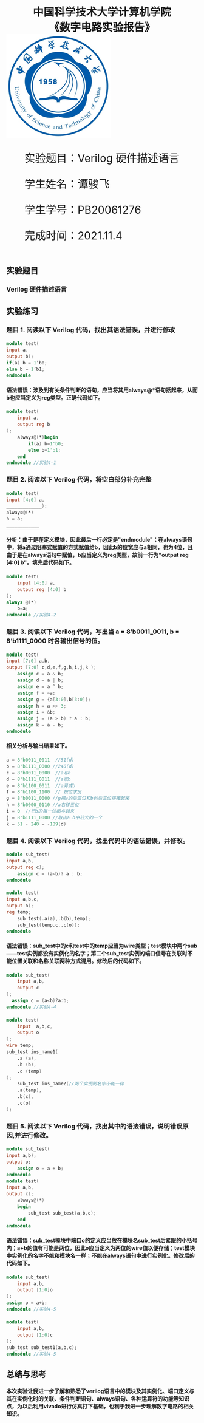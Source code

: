 <div style="text-align:center;font-size:2em;font-weight:bold">中国科学技术大学计算机学院</div>



<div style="text-align:center;font-size:2em;font-weight:bold">《数字电路实验报告》</div>







<img src="logo.png" style="zoom: 50%;" />





<div style="display: flex;flex-direction: column;align-items: center;font-size:2em">
<div>
<p>实验题目：Verilog 硬件描述语言</p>
<p>学生姓名：谭骏飞</p>
<p>学生学号：PB20061276</p>
<p>完成时间：2021.11.4</p>
</div>
</div>


<div style="page-break-after:always"></div>

## 实验题目

### 				**Verilog 硬件描述语言**

## 实验练习

### **题目 1. 阅读以下 Verilog 代码，找出其语法错误，并进行修改**



```verilog
module test(
input a,
output b);
if(a) b = 1’b0;
else b = 1’b1;
endmodule
```

#### 			语法错误：涉及到有关条件判断的语句，应当将其用always@*语句括起来，从而b也应当定义为reg类型。正确代码如下。

```Verilog
module test(
    input a,
    output reg b
);
    always@(*)begin
        if(a) b=1'b0;
        else b=1'b1;
    end
endmodule //实验4-1
```



### **题目 2. 阅读以下 Verilog 代码，将空白部分补充完整**

```verilog
module test(
input [4:0] a,
_____________);
always@(*)
b = a;
____________
```

#### 分析：由于是在定义模块，因此最后一行必定是"endmodule"；在always语句中，将a通过阻塞式赋值的方式赋值给b，因此b的位宽应与a相同，也为4位，且由于是在always语句中赋值，b应当定义为reg类型，故前一行为"output reg [4:0] b"。填完后代码如下。

```verilog
module test(
    input [4:0] a,
    output reg [4:0] b
);
always @(*)
    b=a;
endmodule //实验4-2
```



### **题目 3. 阅读以下 Verilog 代码，写出当 a = 8’b0011_0011, b = 8’b1111_0000 时各输出信号的值。**

```verilog
module test(
input [7:0] a,b,
output [7:0] c,d,e,f,g,h,i,j,k );
    assign c = a & b;
    assign d = a | b;
    assign e = a ^ b;
    assign f = ~a;
    assign g = {a[3:0],b[3:0]};
    assign h = a >> 3;
    assign i = &b;
    assign j = (a > b) ? a : b;
    assign k = a - b;
endmodule
```

#### 相关分析与输出结果如下。

```verilog
a = 8'b0011_0011  //51(d)
b = 8'b1111_0000 //240(d)
c = 8'b0011_0000  //a与b
d = 8'b1111_0011  //a或b
e = 8'b1100_0011  //a异或b
f = 8'b1100_1100  // 按位求反 
g = 8'b0011_0000 //g把a的后三位和b的后三位拼接起来
h = 8'b0000_0110 //a右移三位
i = 0  //把b的每一位都与起来
j = 8'b1111_0000 //取出a b中较大的一个
k = 51 - 240 = -189(d) 
```



### **题目 4. 阅读以下 Verilog 代码，找出代码中的语法错误，并修改**。

```Verilog
module sub_test(
input a,b,
output reg c);
	assign c = (a<b)? a : b;
endmodule

module test(
input a,b,c,
output o);
reg temp;
    sub_test(.a(a),.b(b),temp);
    sub_test(temp,c,.c(o));
endmodule
```

#### 语法错误：sub_test中的c和test中的temp应当为wire类型；test模块中两个sub——test实例都没有实例化的名字；第二个sub_test实例的端口信号在关联时不能位置关联和名称关联两种方式混用。修改后的代码如下。

```Verilog
module sub_test(
    input a,b,
    output c
);
  assign c = (a<b)?a:b;
endmodule //实验4-4

module test(
    input  a,b,c,
    output o 
);
wire temp;
sub_test ins_name1(
    .a (a),
    .b (b),
    .c (temp)
);
    sub_test ins_name2(//两个实例的名字不能一样
    .a(temp),
    .b(c),
    .c(o)
);
```



### **题目 5. 阅读以下 Verilog 代码，找出其中的语法错误，说明错误原 因,并进行修改。**

```verilog
module sub_test(
input a,b);
output o;
	assign o = a + b;
endmodule
module test(
input a,b,
output c);
    always@(*)
    begin
    	sub_test sub_test(a,b,c);
    end
endmodule
```

#### 语法错误：sub_test模块中端口o的定义应当放在模块名sub_test后紧跟的小括号内；a+b的值有可能是两位，因此o应当定义为两位的wire值以便存储；test模块中实例化的名字不能和模块名一样；不能在always语句中进行实例化。修改后的代码如下。

```verilog
module sub_test(
    input a,b,
    output [1:0]o
);
assign o = a+b;
endmodule //实验4-5

module test(
    input a,b,
    output [1:0]c
);
sub_test sub_test1(a,b,c);
endmodule //实验4-5
```



## 总结与思考

#### 	本次实验让我进一步了解和熟悉了verilog语言中的模块及其实例化、端口定义与其在实例化时的关联、条件判断语句、always语句、各种运算符的功能等知识点，为以后利用vivado进行仿真打下基础，也利于我进一步理解数字电路的相关知识。
